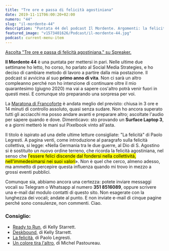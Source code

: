 ```yaml
---
title: "Tre ore e passa di felicità agostiniana"
date: 2019-11-11T06:00:20+02:00
numero: "44"
slug: "il-mordente-44"
description: "Puntata 44 del podcast Il Mordente. Argomenti: la felicità, la Maratona di Francoforte, il mio talk a Social Media Strategies, la postura corretta durante il lavoro. Autore: Riccardo Palombo"
featured_image: "v1573401626/Podcast/il-mordente-44.jpg"
podcast: current-menu-item
---
```


<a class="spreaker-player" href="https://www.spreaker.com/episode/19945490" data-resource="episode_id=19945490" data-width="100%" data-height="200px" data-theme="light" data-playlist="false" data-playlist-continuous="false" data-autoplay="false" data-live-autoplay="false" data-chapters-image="true" data-episode-image-position="right" data-hide-logo="false" data-hide-likes="false" data-hide-comments="false" data-hide-sharing="false" data-hide-download="true">Ascolta "Tre ore e passa di felicità agostiniana." su Spreaker.</a>

<strong>Il Mordente 44</strong> è una puntata per mettersi in pari. Nelle ultime due settimane ho letto, ho corso, ho parlato al Social Media Strategies, e ho deciso di cambiare metodo di lavoro a partire dalla mia postazione. Il podcast si avvicina al suo <strong>primo anno di vita</strong>. Non ci sarà un altro compleanno perché non ho intenzione di continuare oltre il mio quarantesimo (giugno 2020) ma vai a sapere cos'altro potrà venir fuori in questi mesi. E comunque sto preparando una sorpresa per voi.

La <a href="https://www.strava.com/activities/2821142125" target="_blank" rel="noopener" rel="nofollow" title="Maratona di Francoforte di Riccardo Palombo su Strava">Maratona di Francoforte</a> è andata meglio del previsto: chiusa in 3 ore e 14 minuti di controllo assoluto, quasi senza sudare. Non ho ancora superato tutti gli acciacchi ma posso andare avanti e preparare altro; ascoltate l'audio per sapere quando e dove. Dimenticavo: sto provando un <strong>Surface Laptop 3</strong>, e a giorni metterò le mani sul Pixelbook vinto all'asta.

Il titolo è ispirato ad una delle ultime letture consigliate: "La felicità" di Paolo Legresti. A pagina venti, come introduzione al paragrafo sulla felicità collettiva, si legge: «Nella Germania tra le due guerre, al Dio di S. Agostino si è sostituito  un nuovo ordine terreno, che ricorda la felicità agostiniana, nel senso che <mark>l'essere felici discende dal fondersi nella collettività, nell'immedesimarsi nei suoi valori</mark>». Non è quel che cerco, almeno adesso, ma ammetto di percepire questa influenza quando mi trovo in mezzo a grossi eventi pubblici.

Comunque sia, abbiamo ancora una certezza: potete inviare messaggi vocali su Telegram o Whatsapp al numero <strong>351 8516089</strong>, oppure scrivere una e-mail dal modulo contatti di questo sito. Non esagerate con la lunghezza dei vocali; andate al punto. E non inviate e-mail di cinque pagine perché sono consulenze, non commenti. Ciao.

### Consiglio:
<ul>
<li><a href="https://amzn.to/34rh9bF" target="_blank" rel="noopener" rel="nofollow" title="Vedi il libro Ready to Run: Unlocking Your Potential to Run Naturally">Ready to Run</a>, di Kelly Starrett.</li>
<li><a href="https://amzn.to/2K9mLiV" target="_blank" rel="noopener" rel="nofollow" title="Vedi il libro Deskbound: Standing Up to a Sitting World">Deskbound</a>, di Kelly Starrett.</li>
<li><a href="https://amzn.to/36tnODI" target="_blank" rel="noopener" rel="nofollow" title="Vedi il libro La felicità">La felicità</a>, di Paolo Legresti.</li>
<li><a href="https://amzn.to/2LWVpg6" target="_blank" rel="noopener" rel="nofollow" title="Vedi il libro Un colore tira l'altro">Un colore tira l'altro</a>, di Michel Pastoureau.</li>
</ul>